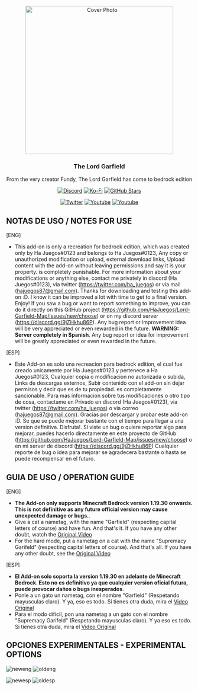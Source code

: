 <p align="center">
  <img src="https://cdn.discordapp.com/attachments/997603479822536794/1023284367121985697/garfield_icon.png" alt="Cover Photo" width=400>
  <h3 align="center">The Lord Garfield</h3>
  
 <p align="center">
From the very creator Fundy, The Lord Garfield has come to bedrock edition</p>
</p>

<p align="center">
  <a href="https://discord.gg/WH9KpNWXUz"><img src="https://img.shields.io/discord/782053401281429504?style=plastic&color=red&logo=discord&label=The%20Games%20Store%20Server" alt="Discord "/></a>
  <a href="https://ko-fi.com/hajuegos0710"><img src="https://img.shields.io/npm/v/express?url=https://ko-fi.com/hajuegos0710&style=plastic&logo=kofi&label=Donate%20or%20commission%20ha%20cat%20here!!&color=inactive" alt="Ko-Fi "/></a>
  <a href="https://github.com/HaJuegos/Lord-Garfield-Map"><img src="https://img.shields.io/github/stars/HaJuegos/Lord-Garfield-Map?label=Total%20stars&style=plastic&logo=github&color=blueviolet" alt="GitHub Stars "/></a>
</p>
<p align="center">
  <a href="https://twitter.com/ha_juegos"><img src="https://img.shields.io/twitter/follow/ha_juegos?style=plastic&color=success&logo=twitter&label=Ha%20Juegos%20Cat%20Twitter" alt="Twitter "/></a>
  <a href="https://www.youtube.com/watch?v=7mA2c0vx2VQ&t=166s"><img src="https://img.shields.io/youtube/views/7mA2c0vx2VQ?style=plastic&logo=youtube&color=red&label=Original%20Video" alt="Youtube "/></a>
  <a href="https://www.youtube.com/watch?v=SWd6QM0TTJo"><img src="https://img.shields.io/youtube/views/SWd6QM0TTJo?style=plastic&logo=youtube&color=red&label=Video%20tutorial%20in%20Spanish" alt="Youtube "/></a>
</p>


## NOTAS DE USO / NOTES FOR USE

[ENG]
- This add-on is only a recreation for bedrock edition, which was created only by Ha Juegos#0123 and belongs to Ha Juegos#0123, Any copy or unauthorized modification or upload, external download links, Upload content with the add-on without leaving permissions and say it is your property. is completely punishable. For more information about your modifications or anything else, contact me privately in discord (Ha Juegos#0123), via twitter (https://twitter.com/ha_juegos) or via mail (hajuegos87@gmail.com). Thanks for downloading and testing this add-on :D. I know it can be improved a lot with time to get to a final version. Enjoy! If you saw a bug or want to report something to improve, you can do it directly on this GitHub project (https://github.com/HaJuegos/Lord-Garfield-Map/issues/new/choose) or on my discord server (https://discord.gg/9jZHkhu86P). Any bug report or improvement idea will be very appreciated or even rewarded in the future. **WARNING: Server completely in Spanish**.
Any bug report or idea for improvement will be greatly appreciated or even rewarded in the future.

[ESP]
- Este Add-on es solo una recreacion para bedrock edition, el cual fue creado unicamente por Ha Juegos#0123 y pertenece a Ha Juegos#0123, Cualquier copia o modificacion no autorizada o subida, Links de descargas externos, Subir contenido con el add-on sin dejar permisos y decir que es de tu propiedad. es completamente sancionable. Para mas informacion sobre tus modificaciones o otro tipo de cosa, contactame en Privado en discord (Ha Juegos#0123), via twitter (https://twitter.com/ha_juegos) o via correo (hajuegos87@gmail.com). Gracias por descargar y probar este add-on :D. Se que se puede mejorar bastante con el tiempo para llegar a una version definitiva. Disfruta!. Si viste un bug o quiere reportar algo para mejorar, puedes hacerlo directamente en este proyecto de GitHub (https://github.com/HaJuegos/Lord-Garfield-Map/issues/new/choose) o en mi server de discord (https://discord.gg/9jZHkhu86P) Cualquier reporte de bug o idea para mejorar se agradecera bastante o hasta se puede recompensar en el futuro.


## GUIA DE USO / OPERATION GUIDE

[ENG]
- **The Add-on only supports Minecraft Bedrock version 1.19.30 onwards. This is not definitive as any future official version may cause unexpected damage or bugs.**.
- Give a cat a nametag, with the name "Garfield" (respecting capital letters of course) and have fun. And that's it. If you have any other doubt, watch the [Original Video](https://www.youtube.com/watch?v=7mA2c0vx2VQ)
- For the hard mode, put a nametag on a cat with the name "Supremacy Garifeld" (respecting capital letters of course). And that's all. If you have any other doubt, see the [Original Video](https://www.youtube.com/watch?v=7mA2c0vx2VQ)

[ESP]
- **El Add-on solo soporta la version 1.19.30 en adelante de Minecraft Bedrock. Esto no es definitivo ya que cualquier version oficial futura, puede provocar daños o bugs inesperados**.
- Ponle a un gato un nametag, con el nombre "Garfield" (Respetando mayusculas claro). Y ya, eso es todo. Si tienes otra duda, mira el [Video Original](https://www.youtube.com/watch?v=7mA2c0vx2VQ)
- Para el modo dificil, pon una nametag a un gato con el nombre "Supremacy Garifeld" (Respetando mayusculas claro). Y ya eso es todo. Si tienes otra duda, mira el [Video Original](https://www.youtube.com/watch?v=7mA2c0vx2VQ)


## OPCIONES EXPERIMENTALES - EXPERIMENTAL OPTIONS

![neweng](https://media.discordapp.net/attachments/997603479822536794/1023284229506867220/neweng.png)
![oldeng](https://cdn.discordapp.com/attachments/997603479822536794/1023284228944826378/oldeng.png)

![newesp](https://cdn.discordapp.com/attachments/997603479822536794/1023284227963371530/newesp.png)
![oldesp](https://cdn.discordapp.com/attachments/997603479822536794/1023284228496052324/oldesp.png)